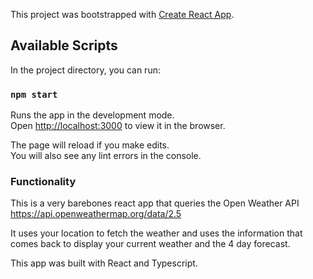 This project was bootstrapped with [Create React App](https://github.com/facebook/create-react-app).

## Available Scripts

In the project directory, you can run:

### `npm start`

Runs the app in the development mode.<br />
Open [http://localhost:3000](http://localhost:3000) to view it in the browser.

The page will reload if you make edits.<br />
You will also see any lint errors in the console.

### Functionality

This is a very barebones react app that queries the Open Weather API https://api.openweathermap.org/data/2.5

It uses your location to fetch the weather and uses the information that comes back to display your current weather and the 4 day forecast.

This app was built with React and Typescript.
